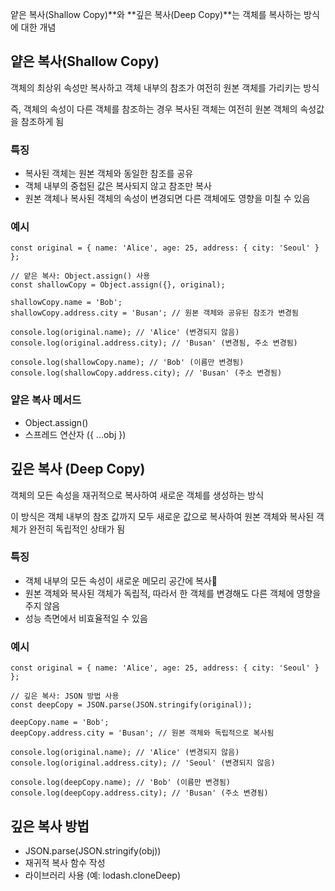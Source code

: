 얕은 복사(Shallow Copy)**와 **깊은 복사(Deep Copy)**는 객체를 복사하는 방식에 대한 개념

## 얕은 복사(Shallow Copy)

객체의 최상위 속성만 복사하고 객체 내부의 참조가 여전히 원본 객체를 가리키는 방식

즉, 객체의 속성이 다른 객체를 참조하는 경우 복사된 객체는 여전히 원본 객체의 속성값을 참조하게 됨

### 특징

- 복사된 객체는 원본 객체와 동일한 참조를 공유
- 객체 내부의 중첩된 값은 복사되지 않고 참조만 복사
- 원본 객체나 복사된 객체의 속성이 변경되면 다른 객체에도 영향을 미칠 수 있음

### 예시

```
const original = { name: 'Alice', age: 25, address: { city: 'Seoul' } };

// 얕은 복사: Object.assign() 사용
const shallowCopy = Object.assign({}, original);

shallowCopy.name = 'Bob';
shallowCopy.address.city = 'Busan'; // 원본 객체와 공유된 참조가 변경됨

console.log(original.name); // 'Alice' (변경되지 않음)
console.log(original.address.city); // 'Busan' (변경됨, 주소 변경됨)

console.log(shallowCopy.name); // 'Bob' (이름만 변경됨)
console.log(shallowCopy.address.city); // 'Busan' (주소 변경됨)
```

### 얕은 복사 메서드

- Object.assign()
- 스프레드 연산자 ({ ...obj })

## 깊은 복사 (Deep Copy)

객체의 모든 속성을 재귀적으로 복사하여 새로운 객체를 생성하는 방식

이 방식은 객체 내부의 참조 값까지 모두 새로운 값으로 복사하여 원본 객체와 복사된 객체가 완전히 독립적인 상태가 됨

### 특징

- 객체 내부의 모든 속성이 새로운 메모리 공간에 복사
- 원본 객체와 복사된 객체가 독립적, 따라서 한 객체를 변경해도 다른 객체에 영향을 주지 않음
- 성능 측면에서 비효율적일 수 있음

### 예시

```
const original = { name: 'Alice', age: 25, address: { city: 'Seoul' } };

// 깊은 복사: JSON 방법 사용
const deepCopy = JSON.parse(JSON.stringify(original));

deepCopy.name = 'Bob';
deepCopy.address.city = 'Busan'; // 원본 객체와 독립적으로 복사됨

console.log(original.name); // 'Alice' (변경되지 않음)
console.log(original.address.city); // 'Seoul' (변경되지 않음)

console.log(deepCopy.name); // 'Bob' (이름만 변경됨)
console.log(deepCopy.address.city); // 'Busan' (주소 변경됨)
```

## 깊은 복사 방법

- JSON.parse(JSON.stringify(obj))
- 재귀적 복사 함수 작성
- 라이브러리 사용 (예: lodash.cloneDeep)
